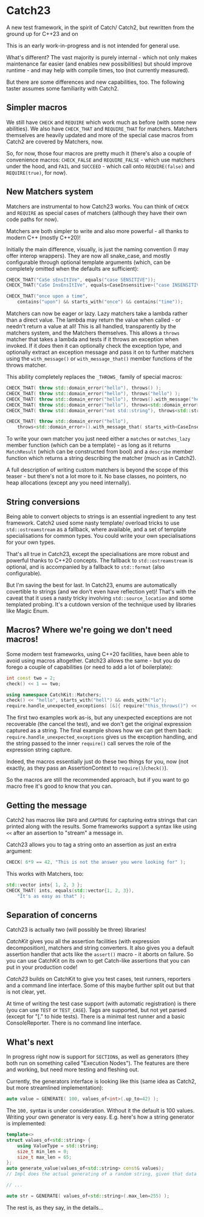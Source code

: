 # Catch23
A new test framework, in the spirit of Catch/ Catch2, but rewritten from the ground up for C++23 and on

This is an early work-in-progress and is not intended for general use.

What's different?
The vast majority is purely internal - which not only makes maintenance far easier (and enables new possibilities) 
but should improve runtime - and may help with compile times, too (not currently measured).

But there are some differences and new capabilities, too. 
The following taster assumes some familiarity with Catch2.

## Simpler macros

We still have `CHECK` and `REQUIRE` which work much as before (with some new abilities).
We also have `CHECK_THAT` and `REQUIRE_THAT` for matchers. 
Matchers themselves are heavily updated and more of the special case macros from Catch2 are covered by Matchers, now.

So, for now, those four macros are pretty much it 
(there's also a couple of convenience macros: `CHECK_FALSE` and `REQUIRE_FALSE` - 
which use matchers under the hood, and `FAIL` and `SUCCEED` - which call onto `REQUIRE(false)` and `REQUIRE(true)`, for now).

## New Matchers system

Matchers are instrumental to how Catch23 works.
You can think of `CHECK` and `REQUIRE` as special cases of matchers (although they have their own code paths for now).

Matchers are both simpler to write and also more powerful - all thanks to modern C++ (mostly C++20)!

Initially the main difference, visually, is just the naming convention (I may offer interop wrappers).
They are now all snake_case, and mostly configurable through optional template arguments (which, can be completely omitted when the defaults are sufficient):

```c++
CHECK_THAT("CaSe sEnsItIVe", equals("case SENSITIVE"));
CHECK_THAT("CaSe InsEnsItIVe", equals<CaseInsensitive>("case INSENSITIVE"));

CHECK_THAT("once upon a time",
    contains("upon") && starts_with("once") && contains("time"));
```

Matchers can now be eager or lazy. Lazy matchers take a lambda rather than a direct value.
The lambda may return the value when called - or needn't return a value at all!
This is all handled, transparently by the matchers system, and the Matchers themselves.
This allows a `throws` matcher that takes a lambda and tests if it throws an exception when invoked.
If it _does_ then it can optionally check the exception type,
and optionally extract an exception message and pass it on to further matchers using the `with_message()` or `with_message_that()`
member functions of the throws matcher.

This ability completely replaces the `_THROWS_` family of special macros:

```c++
CHECK_THAT( throw std::domain_error("hello"), throws() );
CHECK_THAT( throw std::domain_error("hello"), throws("hello") );
CHECK_THAT( throw std::domain_error("hello"), throws().with_message("hello") );
CHECK_THAT( throw std::domain_error("hello"), throws<std::domain_error>() );
CHECK_THAT( throw std::domain_error("not std::string"), throws<std::string>() );

CHECK_THAT( throw std::domain_error("hello"),
    throws<std::domain_error>().with_message_that( starts_with<CaseInsensitive>("heL") && contains("ll") ));
```

To write your own matcher you just need either a `matches` or `matches_lazy` member function (which can be a template) -
as long as it returns `MatchResult` (which can be constructed from bool) and a `describe` member function which returns a string describing the matcher (much as in Catch2).

A full description of writing custom matchers is beyond the scope of this teaser - but there's not a lot more to it.
No base classes, no pointers, no heap allocations (except any you need internally).

## String conversions

Being able to convert objects to strings is an essential ingredient to any test framework.
Catch2 used some nasty template/ overload tricks to use `std::ostreamstream` as a fallback, where available,
and a set of template specialisations for common types. You could write your own specialisations for your own types.

That's all true in Catch23, except the specialisations are more robust and powerful thanks to C++20 concepts.
The fallback to `std::ostreamstream` is optional, and is accompanied by a fallback to `std::format` (also configurable).

But I'm saving the best for last. In Catch23, enums are automatically covertible to strings (and we don't even have reflection yet)!
That's with the caveat that it uses a nasty tricky involving `std::source_location` and some templated probing.
It's a cutdown version of the technique used by libraries like Magic Enum.

## Macros? Where we're going we don't need macros!

Some modern test frameworks, using C++20 facilities, have been able to avoid using macros altogether.
Catch23 allows the same - but you do forego a couple of capabilities (or need to add a lot of boilerplate):

```c++
int const two = 2;
check() << 1 == two;

using namespace CatchKit::Matchers;
check() << "hello", starts_with("hell") && ends_with("lo");
require.handle_unexpected_exceptions( [&]{ require("this_throws()") << this_throws(); } );
```

The first two examples work as-is, but any unexpected exceptions are not recoverable (the cancel the test),
and we don't get the original expression captured as a string. The final example shows how we can get them back:
`require.handle_unexpected_exceptions` gives us the exception handling, 
and the string passed to the inner `require()` call serves the role of the expression string capture.

Indeed, the macros essentially just do these two things for you, now (not exactly, as they pass an AssertionContext to `require()`/`check()`).

So the macros are still the recommended approach, but if you want to go macro free it's good to know that you can.

## Getting the message

Catch2 has macros like `INFO` and `CAPTURE` for capturing extra strings that can printed along with the results.
Some frameworks support a syntax like using `<<` after an assertion to "stream" a message in.

Catch23 allows you to tag a string onto an assertion as just an extra argument:

```c++
CHECK( 6*9 == 42, "This is not the answer you were looking for" );
```

This works with Matchers, too:

```c++
std::vector ints{ 1, 2, 3 };
CHECK_THAT( ints, equals(std::vector{1, 2, 3}),
    "It's as easy as that" );
```

## Separation of concerns

Catch23 is actually two (will possibly be three) libraries!

*CatchKit* gives you all the assertion facilities (with expression decomposition), matchers and string converters.
It also gives you a default assertion handler that acts like the `assert()` macro - it aborts on failure.
So you can use CatchKit on its own to get Catch-like assertions that you can put in your production code!

*Catch23* builds on CatchKit to give you test cases, test runners, reporters and a command line interface.
Some of this maybe further split out but that is not clear, yet.

At time of writing the test case support (with automatic registration) is there (you can use `TEST` or `TEST_CASE`).
Tags are supported, but not yet parsed (except for "[." to hide tests).
There is a minimal test runner and a basic ConsoleReporter. There is no command line interface.

## What's next

In progress right now is support for `SECTION`s, as well as generators (they both run on something called "Execution Nodes").
The features are there and working, but need more testing and fleshing out.

Currently, the generators interface is looking like this (same idea as Catch2, but more streamlined implementation):

```c++
auto value = GENERATE( 100, values_of<int>(.up_to=42) );
```

The `100,` syntax is under consideration. Without it the default is 100 values.
Writing your own generator is very easy. E.g. here's how a string generator is implemented:

```c++
template<>
struct values_of<std::string> {
    using ValueType = std::string;
    size_t min_len = 0;
    size_t max_len = 65;
};
auto generate_value(values_of<std::string> const& values);
// Impl does the actual generating of a random string, given that data

// ...

auto str = GENERATE( values_of<std::string>(.max_len=255) );
```

The rest is, as they say, in the details...